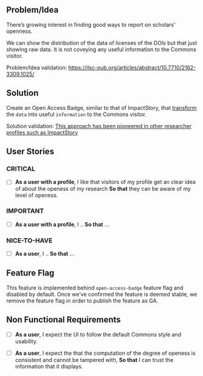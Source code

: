 ## Problem/Idea

There’s growing interest in finding good ways to report on scholars’ openness. 

We can show the distribution of the data of licenses of the DOIs but that just showing raw data. It is not coveying any useful information to the Commons visitor. 

Problem/Idea validation: https://jlsc-pub.org/articles/abstract/10.7710/2162-3309.1025/

## Solution 

Create an Open Access Badge, similar to that of ImpactStory, that [transform](https://danielmiessler.com/blog/difference-data-information-intelligence/) the `data` into useful `information` to the Commons visitor.

Solution validation: [This approach has been pioneered in other researcher profiles such as ImpactStory](https://blog.ourresearch.org/what-level-of-open-access-scholar-are-you/)

## User Stories

### CRITICAL
- [ ] **As a user with a profile**, I like that visitors of my profile get an clear idea of about the openess of my research **So that** they can be aware of my level of openess.

### IMPORTANT
- [ ] **As a user with a profile**, I .. **So that** ...

### NICE-TO-HAVE
- [ ] **As a user**, I .. **So that** ...

## Feature Flag

This feature is implemented behind `open-access-badge` feature flag and disabled by default.
Once we've confirmed the feature is deemed stable, we remove the feature flag in order to publish the feature as GA.
<!-- Read more [Feature flags in development of GitLab](https://docs.gitlab.com/ee/development/feature_flags/) -->

## Non Functional Requirements

- [ ] **As a user**, I expect the UI to follow the default Commons style and usability.
- [ ] **As a user**, I expect the that the computation of the degree of openess is consistent and cannot be tampered with, **So that** I can trust the information that it displays.


